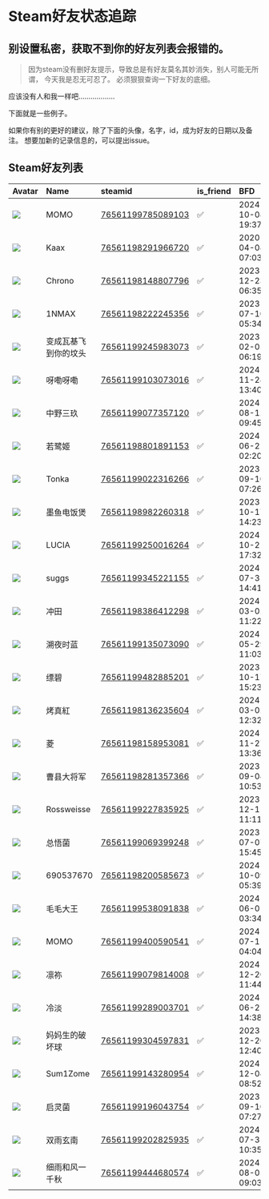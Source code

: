 # Steam好友状态追踪
## 别设置私密，获取不到你的好友列表会报错的。

> 因为steam没有删好友提示，导致总是有好友莫名其妙消失，别人可能无所谓，
> 今天我是忍无可忍了。 必须狠狠查询一下好友的底细。

应该没有人和我一样吧………………

下面就是一些例子。

如果你有别的更好的建议，除了下面的头像，名字，id，成为好友的日期以及备注。 想要加新的记录信息的，可以提出issue。


## Steam好友列表
| Avatar                                                                            | Name       | steamid                                                                     | is_friend   | BFD                 | removed_time   | Remark   |
|:----------------------------------------------------------------------------------|:-----------|:----------------------------------------------------------------------------|:------------|:--------------------|:---------------|:---------|
| ![](https://avatars.steamstatic.com/7e5a71dd0b4556a1c3fc571989b60b1fbcbe6657.jpg) | MOMO       | [76561199785089103](https://steamcommunity.com/profiles/76561199785089103/) | ✅           | 2024-10-08 19:37:03 |                |          |
| ![](https://avatars.steamstatic.com/09459ea05ae189d8c939aa7e38ad4a04c7be2be3.jpg) | Kaax       | [76561198291966720](https://steamcommunity.com/profiles/76561198291966720/) | ✅           | 2020-04-08 07:03:34 |                |          |
| ![](https://avatars.steamstatic.com/14fa45d90d1774068441651602af9b2de61890b4.jpg) | Chrono     | [76561198148807796](https://steamcommunity.com/profiles/76561198148807796/) | ✅           | 2023-12-23 06:35:44 |                |          |
| ![](https://avatars.steamstatic.com/74196e89e473a3402a31637a569c628ce2f7350b.jpg) | 1NMAX      | [76561198222245356](https://steamcommunity.com/profiles/76561198222245356/) | ✅           | 2023-07-10 05:34:17 |                |          |
| ![](https://avatars.steamstatic.com/752eb38c3b0bc6f74708ec2c3d44d00bda41edde.jpg) | 变成瓦基飞到你的坟头 | [76561199245983073](https://steamcommunity.com/profiles/76561199245983073/) | ✅           | 2023-02-05 06:19:23 |                |          |
| ![](https://avatars.steamstatic.com/e315c2a6786f19483dd678dd5cc325dc20a7945e.jpg) | 呀嘞呀嘞       | [76561199103073016](https://steamcommunity.com/profiles/76561199103073016/) | ✅           | 2024-11-28 13:40:12 |                |          |
| ![](https://avatars.steamstatic.com/b78c4cd005f626ec1ffdc8ae9b7a4533cbcff68a.jpg) | 中野三玖       | [76561199077357120](https://steamcommunity.com/profiles/76561199077357120/) | ✅           | 2024-08-12 09:45:53 |                |          |
| ![](https://avatars.steamstatic.com/738345e90541ec9e092fdad6321ae639eed49e4b.jpg) | 若鹭姬        | [76561198801891153](https://steamcommunity.com/profiles/76561198801891153/) | ✅           | 2024-06-21 02:20:19 |                |          |
| ![](https://avatars.steamstatic.com/9ca5fd4dbb729776cc92fbd7e4d1a3996be1de80.jpg) | Tonka      | [76561199022316266](https://steamcommunity.com/profiles/76561199022316266/) | ✅           | 2023-09-10 07:26:42 |                |          |
| ![](https://avatars.steamstatic.com/7baa13c671732fd13a61ec13f2c4741e1e6ce9b4.jpg) | 墨鱼电饭煲      | [76561198982260318](https://steamcommunity.com/profiles/76561198982260318/) | ✅           | 2023-10-17 14:23:21 |                |          |
| ![](https://avatars.steamstatic.com/4aac5a984fced6c53ce805973288315eaee6424b.jpg) | LUCIA      | [76561199250016264](https://steamcommunity.com/profiles/76561199250016264/) | ✅           | 2024-10-21 17:32:58 |                |          |
| ![](https://avatars.steamstatic.com/c68ab410d4e75bc8bcf736f64a21d907fc10a334.jpg) | suggs      | [76561199345221155](https://steamcommunity.com/profiles/76561199345221155/) | ✅           | 2024-07-31 14:41:21 |                |          |
| ![](https://avatars.steamstatic.com/40e3a0a21d10aa03dfb6d342e874bd13d0e18b4c.jpg) | 冲田         | [76561198386412298](https://steamcommunity.com/profiles/76561198386412298/) | ✅           | 2024-03-02 11:22:01 |                |          |
| ![](https://avatars.steamstatic.com/9d248e64eec181ee7c21c40b724ff1a5ed447575.jpg) | 溯夜时蓝       | [76561199135073090](https://steamcommunity.com/profiles/76561199135073090/) | ✅           | 2024-05-29 11:03:41 |                |          |
| ![](https://avatars.steamstatic.com/40bf29a0a7d3e4a36e64456677985317e46ff3de.jpg) | 缥碧         | [76561199482885201](https://steamcommunity.com/profiles/76561199482885201/) | ✅           | 2023-10-17 15:23:22 |                |          |
| ![](https://avatars.steamstatic.com/ec1e170ef825b7dd5765dc5cd3ad594b0246703f.jpg) | 烤真紅        | [76561198136235604](https://steamcommunity.com/profiles/76561198136235604/) | ✅           | 2024-03-02 12:32:41 |                |          |
| ![](https://avatars.steamstatic.com/91553946c5074a529ddb7b99eafd6c7a86df2a2b.jpg) | 菱          | [76561198158953081](https://steamcommunity.com/profiles/76561198158953081/) | ✅           | 2024-11-27 13:36:30 |                |          |
| ![](https://avatars.steamstatic.com/b6d341b57c5e99fb5380cb2ed2d6c8f2a9be3ea4.jpg) | 曹县大将军      | [76561198281357366](https://steamcommunity.com/profiles/76561198281357366/) | ✅           | 2023-09-04 10:53:59 |                |          |
| ![](https://avatars.steamstatic.com/7b3137325f258c22f9ea50a1bb677da7060b670d.jpg) | Rossweisse | [76561199227835925](https://steamcommunity.com/profiles/76561199227835925/) | ✅           | 2023-12-11 11:11:09 |                |          |
| ![](https://avatars.steamstatic.com/48b699ffb97f8933107b51e980667e0c3f2e8580.jpg) | 总悟菌        | [76561199069399248](https://steamcommunity.com/profiles/76561199069399248/) | ✅           | 2023-07-07 15:45:42 |                |          |
| ![](https://avatars.steamstatic.com/fef49e7fa7e1997310d705b2a6158ff8dc1cdfeb.jpg) | 690537670  | [76561198200585673](https://steamcommunity.com/profiles/76561198200585673/) | ✅           | 2024-10-09 05:39:12 |                |          |
| ![](https://avatars.steamstatic.com/752eb38c3b0bc6f74708ec2c3d44d00bda41edde.jpg) | 毛毛大王       | [76561199538091838](https://steamcommunity.com/profiles/76561199538091838/) | ✅           | 2024-06-01 03:34:48 |                |          |
| ![](https://avatars.steamstatic.com/f8fe87738d5300ba12ea1d406802f6df7ff3e844.jpg) | MOMO       | [76561199400590541](https://steamcommunity.com/profiles/76561199400590541/) | ✅           | 2024-07-11 04:04:09 |                |          |
| ![](https://avatars.steamstatic.com/3e4222d1e8df7b11549c2c8f8b2c21be7b22b1ab.jpg) | 凛祢         | [76561199079814008](https://steamcommunity.com/profiles/76561199079814008/) | ✅           | 2024-12-20 11:44:24 |                |          |
| ![](https://avatars.steamstatic.com/00a3befcef8ee1f2e26cd12bfde41cf97b165277.jpg) | 冷淡         | [76561199289003701](https://steamcommunity.com/profiles/76561199289003701/) | ✅           | 2024-06-21 14:38:09 |                |          |
| ![](https://avatars.steamstatic.com/3f5e9daea59216d7fe13df4e031d3537580e5e21.jpg) | 妈妈生的破坏球    | [76561199304597831](https://steamcommunity.com/profiles/76561199304597831/) | ✅           | 2023-12-20 12:40:33 |                |          |
| ![](https://avatars.steamstatic.com/1fddce7a96d48c11f5c3b6d2688c29edacb002dc.jpg) | Sum1Zome   | [76561199143280954](https://steamcommunity.com/profiles/76561199143280954/) | ✅           | 2024-12-04 08:52:31 |                |          |
| ![](https://avatars.steamstatic.com/bb5a17eb2d5cac420197501a072e8ee445a4ea86.jpg) | 启灵菌        | [76561199196043754](https://steamcommunity.com/profiles/76561199196043754/) | ✅           | 2023-09-10 07:27:02 |                |          |
| ![](https://avatars.steamstatic.com/f9189fc1796bacae5991b90b67fb446f75475af7.jpg) | 双雨玄南       | [76561199202825935](https://steamcommunity.com/profiles/76561199202825935/) | ✅           | 2024-07-31 10:35:41 |                |          |
| ![](https://avatars.steamstatic.com/9ea66d66329ea15f53bff4319ad9f8bf289def3c.jpg) | 细雨和风一千秋    | [76561199444680574](https://steamcommunity.com/profiles/76561199444680574/) | ✅           | 2024-08-05 09:03:10 |                |          |
